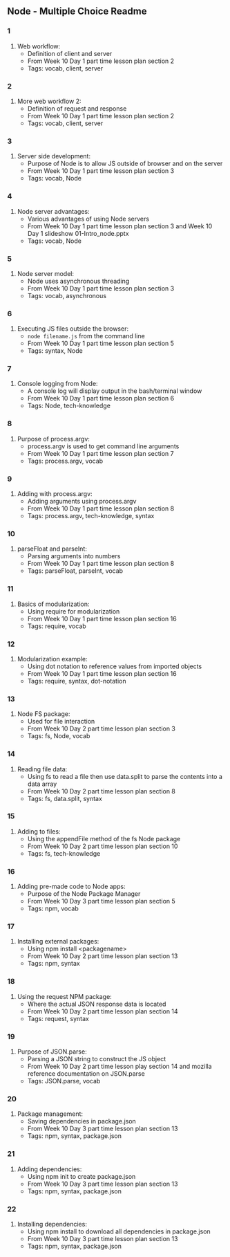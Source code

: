 ## Node - Multiple Choice Readme


### 1 

1. Web workflow:
    * Definition of client and server
    * From Week 10 Day 1 part time lesson plan section 2
    * Tags: vocab, client, server


### 2 

1. More web workflow 2:
    * Definition of request and response
    * From Week 10 Day 1 part time lesson plan section 2
    * Tags: vocab, client, server


### 3 

1. Server side development:
    * Purpose of Node is to allow JS outside of browser and on the server
    * From Week 10 Day 1 part time lesson plan section 3
    * Tags: vocab, Node


### 4 

1. Node server advantages:
    * Various advantages of using Node servers
    * From Week 10 Day 1 part time lesson plan section 3 and Week 10 Day 1 slideshow 01-Intro_node.pptx
    * Tags: vocab, Node


### 5 

1. Node server model:
    * Node uses asynchronous threading
    * From Week 10 Day 1 part time lesson plan section 3
    * Tags: vocab, asynchronous


### 6 

1. Executing JS files outside the browser:
    * `node filename.js` from the command line
    * From Week 10 Day 1 part time lesson plan section 5
    * Tags: syntax, Node


### 7 

1. Console logging from Node:
    * A console log will display output in the bash/terminal window
    * From Week 10 Day 1 part time lesson plan section 6
    * Tags: Node, tech-knowledge


### 8 

1. Purpose of process.argv:
    * process.argv is used to get command line arguments
    * From Week 10 Day 1 part time lesson plan section 7
    * Tags: process.argv, vocab


### 9 

1. Adding with process.argv:
    * Adding arguments using process.argv
    * From Week 10 Day 1 part time lesson plan section 8
    * Tags: process.argv, tech-knowledge, syntax


### 10 

1. parseFloat and parseInt:
    * Parsing arguments into numbers
    * From Week 10 Day 1 part time lesson plan section 8
    * Tags: parseFloat, parseInt, vocab


### 11 

1. Basics of modularization:
    * Using require for modularization
    * From Week 10 Day 1 part time lesson plan section 16
    * Tags: require, vocab


### 12 

1. Modularization example:
    * Using dot notation to reference values from imported objects
    * From Week 10 Day 1 part time lesson plan section 16
    * Tags: require, syntax, dot-notation


### 13 

1. Node FS package:
    * Used for file interaction
    * From Week 10 Day 2 part time lesson plan section 3
    * Tags: fs, Node, vocab


### 14 

1. Reading file data:
    * Using fs to read a file then use data.split to parse the contents into a data array
    * From Week 10 Day 2 part time lesson plan section 8
    * Tags: fs, data.split, syntax


### 15 

1. Adding to files:
    * Using the appendFile method of the fs Node package
    * From Week 10 Day 2 part time lesson plan section 10
    * Tags: fs, tech-knowledge


### 16 

1. Adding pre-made code to Node apps:
    * Purpose of the Node Package Manager
    * From Week 10 Day 3 part time lesson plan section 5
    * Tags: npm, vocab


### 17 

1. Installing external packages:
    * Using npm install \<packagename\>
    * From Week 10 Day 2 part time lesson plan section 13
    * Tags: npm, syntax


### 18 

1. Using the request NPM package:
    * Where the actual JSON response data is located
    * From Week 10 Day 2 part time lesson plan section 14
    * Tags: request, syntax


### 19 

1. Purpose of JSON.parse:
    * Parsing a JSON string to construct the JS object
    * From Week 10 Day 2 part time lesson play section 14 and mozilla reference documentation on JSON.parse
    * Tags: JSON.parse, vocab


### 20 

1. Package management:
    * Saving dependencies in package.json
    * From Week 10 Day 3 part time lesson plan section 13
    * Tags: npm, syntax, package.json


### 21 

1. Adding dependencies:
    * Using npm init to create package.json
    * From Week 10 Day 3 part time lesson plan section 13
    * Tags: npm, syntax, package.json


### 22 

1. Installing dependencies:
    * Using npm install to download all dependencies in package.json
    * From Week 10 Day 3 part time lesson plan section 13
    * Tags: npm, syntax, package.json

